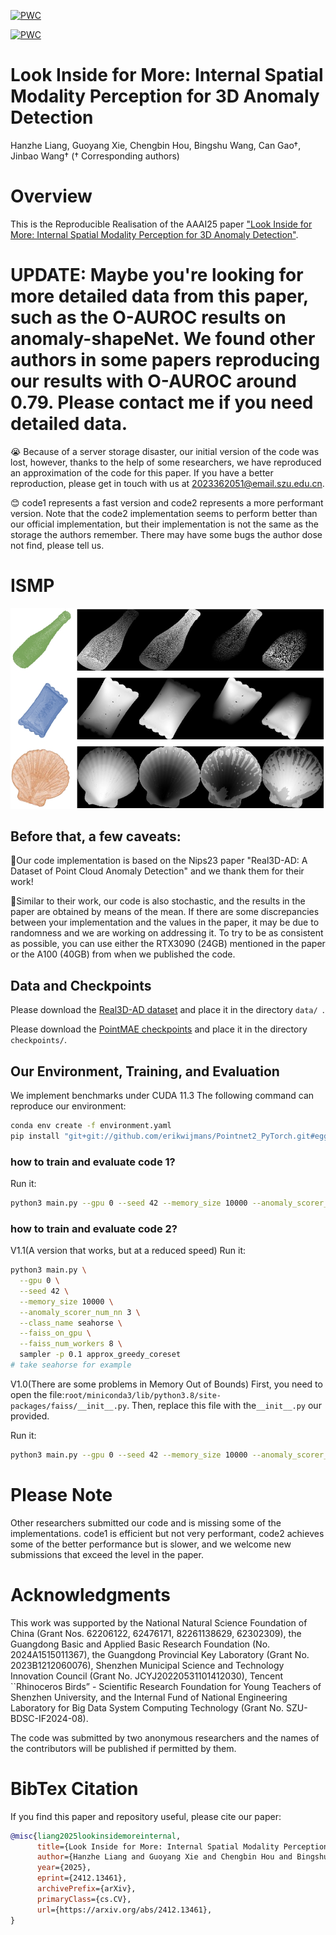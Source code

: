 [![PWC](https://img.shields.io/endpoint.svg?url=https://paperswithcode.com/badge/look-inside-for-more-internal-spatial/3d-anomaly-detection-on-real-3d-ad)](https://paperswithcode.com/sota/3d-anomaly-detection-on-real-3d-ad?p=look-inside-for-more-internal-spatial)

[![PWC](https://img.shields.io/endpoint.svg?url=https://paperswithcode.com/badge/look-inside-for-more-internal-spatial/3d-anomaly-detection-on-anomaly-shapenet)](https://paperswithcode.com/sota/3d-anomaly-detection-on-anomaly-shapenet?p=look-inside-for-more-internal-spatial)

# Look Inside for More: Internal Spatial Modality Perception for 3D Anomaly Detection 
Hanzhe Liang, Guoyang Xie, Chengbin Hou, Bingshu Wang, Can Gao†, Jinbao Wang†
(† Corresponding authors)

# Overview
This is the Reproducible Realisation of the AAAI25 paper ["Look Inside for More: Internal Spatial Modality Perception for 3D Anomaly Detection"](https://arxiv.org/abs/2412.13461). 

# UPDATE: Maybe you're looking for more detailed data from this paper, such as the O-AUROC results on anomaly-shapeNet. We found other authors in some papers reproducing our results with O-AUROC around 0.79. Please contact me if you need detailed data.

😭 Because of a server storage disaster, our initial version of the code was lost, however, thanks to the help of some researchers, we have reproduced an approximation of the code for this paper. If you have a better reproduction, please get in touch with us at 2023362051@email.szu.edu.cn.

😊 code1 represents a fast version and code2 represents a more performant version. Note that the code2 implementation seems to perform better than our official implementation, but their implementation is not the same as the storage the authors remember. There may have some bugs the author dose not find, please tell us.

# ISMP
![ISMP](./pipeline.png)

## Before that, a few caveats:

🚀Our code implementation is based on the Nips23 paper "Real3D-AD: A Dataset of Point Cloud Anomaly Detection" and we thank them for their work!

🚀Similar to their work, our code is also stochastic, and the results in the paper are obtained by means of the mean. If there are some discrepancies between your implementation and the values in the paper, it may be due to randomness and we are working on addressing it. To try to be as consistent as possible, you can use either the RTX3090 (24GB) mentioned in the paper or the A100 (40GB) from when we published the code.

## Data and Checkpoints

Please download the [Real3D-AD dataset](https://github.com/M-3LAB/Real3D-AD?tab=readme-ov-file) and place it in the directory ```data/ ```.

Please download the [PointMAE checkpoints](https://github.com/Pang-Yatian/Point-MAE/releases/download/main/pretrain.pth) and place it in the directory ```checkpoints/```.

## Our Environment, Training, and Evaluation
We implement benchmarks under CUDA 11.3 The following command can reproduce our environment:
```bash
conda env create -f environment.yaml
pip install "git+git://github.com/erikwijmans/Pointnet2_PyTorch.git#egg=pointnet2_ops&subdirectory=pointnet2_ops_lib"
```
### how to train and evaluate code 1?

Run it:

```bash
python3 main.py --gpu 0 --seed 42 --memory_size 10000 --anomaly_scorer_num_nn 3 --faiss_on_gpu --faiss_num_workers 8 sampler -p 0.1 approx_greedy_corest #eval on Real3D-AD
```

### how to train and evaluate code 2?
V1.1(A version that works, but at a reduced speed)
Run it:

```bash
python3 main.py \
  --gpu 0 \
  --seed 42 \
  --memory_size 10000 \
  --anomaly_scorer_num_nn 3 \
  --class_name seahorse \
  --faiss_on_gpu \
  --faiss_num_workers 8 \
  sampler -p 0.1 approx_greedy_coreset
# take seahorse for example 
```

V1.0(There are some problems in Memory Out of Bounds)
First, you need to open the file:```root/miniconda3/lib/python3.8/site-packages/faiss/__init__.py```. Then, replace this file with the```__init__.py``` our provided.

Run it:

```bash
python3 main.py --gpu 0 --seed 42 --memory_size 10000 --anomaly_scorer_num_nn 3 --faiss_on_gpu --faiss_num_workers 8 sampler -p 0.1 approx_greedy_coreset #eval on Real3D-AD
```

# Please Note
Other researchers submitted our code and is missing some of the implementations. code1 is efficient but not very performant, code2 achieves some of the better performance but is slower, and we welcome new submissions that exceed the level in the paper.

# Acknowledgments
This work was supported by the National Natural Science Foundation of China (Grant Nos. 62206122, 62476171, 82261138629, 62302309), the Guangdong Basic and Applied Basic Research Foundation (No. 2024A1515011367), the Guangdong Provincial Key Laboratory (Grant No. 2023B1212060076), Shenzhen Municipal Science and Technology Innovation Council (Grant No. JCYJ20220531101412030), Tencent ``Rhinoceros Birds” - Scientific Research Foundation for Young Teachers of Shenzhen University, and the Internal Fund of National Engineering Laboratory for Big Data System Computing Technology (Grant No. SZU-BDSC-IF2024-08).

The code was submitted by two anonymous researchers and the names of the contributors will be published if permitted by them.

# BibTex Citation
If you find this paper and repository useful, please cite our paper:
```bibtex
@misc{liang2025lookinsidemoreinternal,
      title={Look Inside for More: Internal Spatial Modality Perception for 3D Anomaly Detection}, 
      author={Hanzhe Liang and Guoyang Xie and Chengbin Hou and Bingshu Wang and Can Gao and Jinbao Wang},
      year={2025},
      eprint={2412.13461},
      archivePrefix={arXiv},
      primaryClass={cs.CV},
      url={https://arxiv.org/abs/2412.13461}, 
}
```
